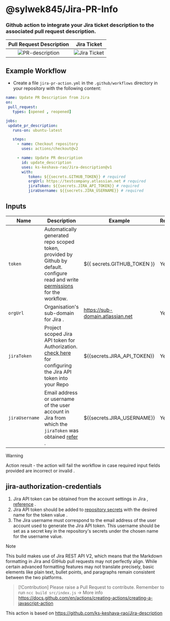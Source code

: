 # @sylwek845/Jira-PR-Info

### Github action to integrate your Jira ticket description to the associated pull request description.

Pull Request Description      |   Jira Ticket         
:-------------------------:|:-------------------------:
![PR-description](PR-description.png) | ![Jira Ticket](Jira-Ticket.png)

## Example Workflow 
- Create a file `jira-pr-action.yml` in the `.github/workflows` directory in your repository with the following content:
  
```yaml
name: Update PR Description from Jira 
on:
 pull_request:
   types: [opened , reopened]

jobs:
 update_pr_description:
   runs-on: ubuntu-latest

   steps:
     - name: Checkout repository
       uses: actions/checkout@v2

     - name: Update PR description 
       id: update_description
       uses: ks-keshava-rao/Jira-description@v1
       with:
          token: ${{secrets.GITHUB_TOKEN}} # required
          orgUrl: https://testcompany.atlassian.net # required
          jiraToken: ${{secrets.JIRA_API_TOKEN}} # required
          jiraUsername: ${{secrets.JIRA_USERNAME}} # required
```
## Inputs

| Name | Description | Example | Required |
| --- | --- | --- | --- |
| `token` | Automatically generated repo scoped token, provided by Github by default. configure read and write [permissions](https://github.blog/changelog/2021-04-20-github-actions-control-permissions-for-github_token/#setting-the-default-permissions-for-the-organization-or-repository) for the workflow. | ${{ secrets.GITHUB_TOKEN }} | Yes |
| `orgUrl` | Organisation's sub-domain for Jira .| https://sub-domain.atlassian.net | Yes |
| `jiraToken` | Project scoped Jira API token for Authorization. [check here](#jira-authorization-credentials) for configuring the Jira API token into your Repo | ${{secrets.JIRA_API_TOKEN}} | Yes |
| `jiraUsername` | Email address or  username of the user account in Jira from which the `jiraToken` was obtained  [refer](#jira-authorization-credentials) . | ${{secrets.JIRA_USERNAME}} | Yes |

> [!WARNING]  
>Action result - the action will fail the workflow in case required input fields provided are incorrect or invalid .

## jira-authorization-credentials 
1. Jira API token can be obtained from the account settings in Jira , [reference](https://support.atlassian.com/atlassian-account/docs/manage-api-tokens-for-your-atlassian-account/) .
2.  Jira API token should be added to [repository secrets](https://docs.github.com/en/actions/security-guides/using-secrets-in-github-actions#creating-secrets-for-a-repository) with the desired name for the token value .
3.  The Jira username must correspond to the email address of the user account used to generate the Jira API token. This username should be set as a secret key in the repository's secrets under the chosen name for the username value.

> [!NOTE]
> This build makes use of Jira REST API V2, which means that the Markdown formatting in Jira and GitHub pull requests may not perfectly align. While certain advanced formatting features may not translate precisely, basic elements like plain text, bullet points, and paragraphs remain consistent between the two platforms.

> [!Contribution]
> Please raise a Pull Request to contribute. 
> Remember to run `ncc build src/index.js` -> More info https://docs.github.com/en/actions/creating-actions/creating-a-javascript-action

This action is based on https://github.com/ks-keshava-rao/Jira-description 










